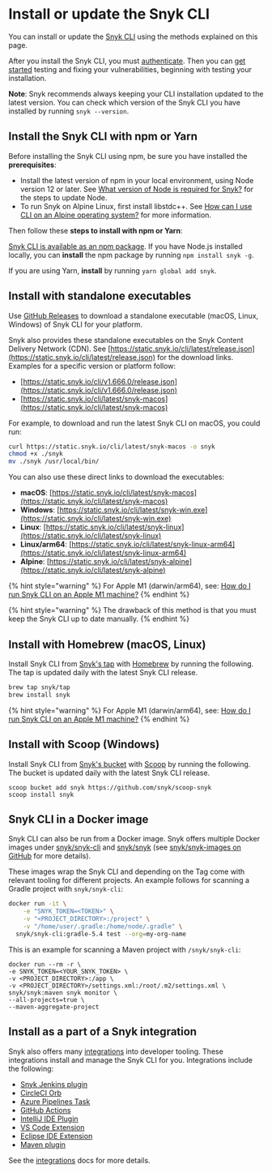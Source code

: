 # Install or update the Snyk CLI

You can install or update the [Snyk CLI](./) using the methods explained on this page.

After you install the Snyk CLI, you must [authenticate](commands/auth.md). Then you can [get started](getting-started-with-the-cli.md) testing and fixing your vulnerabilities, beginning with testing your installation.

**Note**: Snyk recommends always keeping your CLI installation updated to the latest version. You can check which version of the Snyk CLI you have installed by running `snyk --version`.

## Install the Snyk CLI with npm or Yarn

Before installing the Snyk CLI using npm, be sure you have installed the **prerequisites**:

* Install the latest version of npm in your local environment, using Node version 12 or later. See [What version of Node is required for Snyk?](https://support.snyk.io/hc/en-us/articles/360004183317-What-version-of-Node-is-required-for-Snyk-) for the steps to update Node.
* To run Snyk on Alpine Linux, first install libstdc++. See [How can I use CLI on an Alpine operating system?](https://support.snyk.io/hc/en-us/articles/360001929038) for more information.

Then follow these **steps to install with npm or Yarn**:

[Snyk CLI is available as an npm package](https://www.npmjs.com/package/snyk). If you have Node.js installed locally, you can **install** the npm package by running `npm install snyk -g`.

If you are using Yarn, **install** by running `yarn global add snyk`.

## Install with standalone executables

Use [GitHub Releases](https://github.com/snyk/snyk/releases) to download a standalone executable (macOS, Linux, Windows) of Snyk CLI for your platform.

Snyk also provides these standalone executables on the Snyk Content Delivery Network (CDN). See [https://static.snyk.io/cli/latest/release.json](https://static.snyk.io/cli/latest/release.json) for the download links. Examples for a specific version or platform follow:

* [https://static.snyk.io/cli/v1.666.0/release.json](https://static.snyk.io/cli/v1.666.0/release.json)
* [https://static.snyk.io/cli/latest/snyk-macos](https://static.snyk.io/cli/latest/snyk-macos)

For example, to download and run the latest Snyk CLI on macOS, you could run:

```bash
curl https://static.snyk.io/cli/latest/snyk-macos -o snyk
chmod +x ./snyk
mv ./snyk /usr/local/bin/
```

You can also use these direct links to download the executables:

* **macOS**: [https://static.snyk.io/cli/latest/snyk-macos](https://static.snyk.io/cli/latest/snyk-macos)
* **Windows**: [https://static.snyk.io/cli/latest/snyk-win.exe](https://static.snyk.io/cli/latest/snyk-win.exe)
* **Linux**: [https://static.snyk.io/cli/latest/snyk-linux](https://static.snyk.io/cli/latest/snyk-linux)
* **Linux/arm64**: [https://static.snyk.io/cli/latest/snyk-linux-arm64](https://static.snyk.io/cli/latest/snyk-linux-arm64)
* **Alpine**: [https://static.snyk.io/cli/latest/snyk-alpine](https://static.snyk.io/cli/latest/snyk-alpine)

{% hint style="warning" %}
For Apple M1 (darwin/arm64), see: [How do I run Snyk CLI on an Apple M1 machine?](https://support.snyk.io/hc/en-us/articles/5022278090397)
{% endhint %}

{% hint style="warning" %}
The drawback of this method is that you must keep the Snyk CLI up to date manually.
{% endhint %}

## Install with Homebrew (macOS, Linux)

Install Snyk CLI from [Snyk's tap](https://github.com/snyk/homebrew-tap) with [Homebrew](https://brew.sh) by running the following. The tap is updated daily with the latest Snyk CLI release.

```bash
brew tap snyk/tap
brew install snyk
```

{% hint style="warning" %}
For Apple M1 (darwin/arm64), see: [How do I run Snyk CLI on an Apple M1 machine?](https://support.snyk.io/hc/en-us/articles/5022278090397)
{% endhint %}

## Install with Scoop (Windows)

Install Snyk CLI from [Snyk's bucket](https://github.com/snyk/scoop-snyk) with [Scoop](https://scoop.sh) by running the following. The bucket is updated daily with the latest Snyk CLI release.

```
scoop bucket add snyk https://github.com/snyk/scoop-snyk
scoop install snyk
```

## Snyk CLI in a Docker image

Snyk CLI can also be run from a Docker image. Snyk offers multiple Docker images under [snyk/snyk-cli](https://hub.docker.com/r/snyk/snyk-cli) and [snyk/snyk](https://hub.docker.com/r/snyk/snyk) (see [snyk/snyk-images on GitHub](https://github.com/snyk/snyk-images) for more details).

These images wrap the Snyk CLI and depending on the Tag come with relevant tooling for different projects. An example follows for scanning a Gradle project with `snyk/snyk-cli`:

```bash
docker run -it \
    -e "SNYK_TOKEN=<TOKEN>" \
    -v "<PROJECT_DIRECTORY>:/project" \
    -v "/home/user/.gradle:/home/node/.gradle" \
  snyk/snyk-cli:gradle-5.4 test --org=my-org-name
```

This is an example for scanning a Maven project with `/snyk/snyk-cli`:

```
docker run --rm -r \
-e SNYK_TOKEN=<YOUR_SNYK_TOKEN> \
-v <PROJECT_DIRECTORY>:/app \
-v <PROJECT_DIRECTORY>/settings.xml:/root/.m2/settings.xml \
snyk/snyk:maven snyk monitor \
--all-projects=true \
--maven-aggregate-project
```

## Install as a part of a Snyk integration

Snyk also offers many [integrations](../integrations/) into developer tooling. These integrations install and manage the Snyk CLI for you. Integrations include the following:

* [Snyk Jenkins plugin](https://github.com/jenkinsci/snyk-security-scanner-plugin)
* [CircleCI Orb](https://github.com/snyk/snyk-orb)
* [Azure Pipelines Task](https://github.com/snyk/snyk-azure-pipelines-task)
* [GitHub Actions](https://github.com/snyk/actions)
* [IntelliJ IDE Plugin](https://github.com/snyk/snyk-intellij-plugin)
* [VS Code Extension](https://marketplace.visualstudio.com/items?itemName=snyk-security.snyk-vulnerability-scanner)
* [Eclipse IDE Extension](https://github.com/snyk/snyk-eclipse-plugin)
* [Maven plugin](https://github.com/snyk/snyk-maven-plugin)

See the [integrations](../integrations/) docs for more details.
